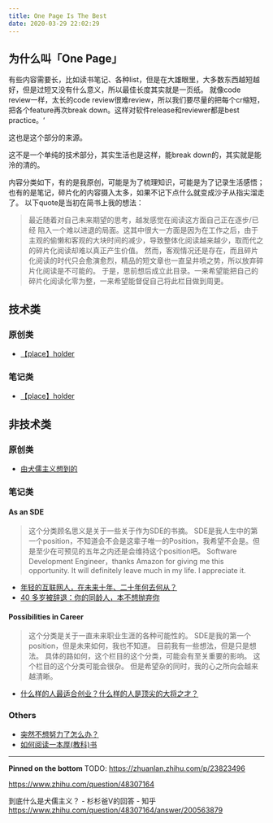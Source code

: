 ```yaml
---
title: One Page Is The Best
date: 2020-03-29 22:02:29
---
```


<!-- more -->

## 为什么叫「One Page」

有些内容需要长，比如读书笔记、各种list，但是在大雄眼里，大多数东西越短越好，但是过短又没有什么意义，所以最佳长度其实就是一页纸。
就像code review一样，太长的code review很难review，所以我们要尽量的把每个cr缩短，把各个feature再次break down。这样对软件release和reviewer都是best practice。‘

这也是这个部分的来源。

这不是一个单纯的技术部分，其实生活也是这样，能break down的，其实就是能泠的清的。

内容分类如下，有的是我原创，可能是为了梳理知识，可能是为了记录生活感悟；也有的是笔记，碎片化的内容摄入太多，如果不记下点什么就变成沙子从指尖溜走了。
以下quote是当初在简书上我的想法：
>最近随着对自己未来期望的思考，越发感觉在阅读这方面自己正在逐步/已经 陷入一个难以进退的局面。这其中很大一方面是因为在工作之后，由于主观的偷懒和客观的大块时间的减少，导致整体化阅读越来越少，取而代之的碎片化阅读却难以真正产生价值。
然而，客观情况还是存在，而且碎片化阅读的时代只会愈演愈烈，精品的短文章也一直呈井喷之势，所以放弃碎片化阅读是不可能的。
于是，思前想后成立此目录。一来希望能把自己的碎片化阅读化零为整，一来希望能督促自己将此栏目做到周更。

## 技术类
### 原创类
* [【place】holder](/)

### 笔记类
* [【place】holder](/)

## 非技术类
### 原创类
* [由犬儒主义想到的](/2020/04/12/article/nontes-non-tech/文-犬儒主义)

### 笔记类
#### As an SDE
> 这个分类顾名思义是关于一些关于作为SDE的书摘。
SDE是我人生中的第一个position，不知道会不会是这辈子唯一的Position，我希望不会是。但是至少在可预见的五年之内还是会维持这个position吧。
Software Development Engineer，thanks Amazon for giving me this opportunity. It will definitely leave much in my life. I appreciate it.

* [年轻的互联网人，在未来十年、二十年何去何从？](/2018/04/08/article/notes-non-tech/文-年轻的互联网人未来/)
* [40 多岁被辞退：你的同龄人，本不想抛弃你](/2018/04/15/article/notes-non-tech//文-40岁被辞退/)

#### Possibilities in Career
> 这个分类是关于一直未来职业生涯的各种可能性的。
SDE是我的第一个position，但是未来如何，我也不知道。
目前我有一些想法，但是只是想法。
具体的路如何，这个栏目的这个分类，可能会有至关重要的影响。
这个栏目的这个分类可能会很杂。
但是希望杂的同时，我的心之所向会越来越清晰。

* [什么样的人最适合创业？什么样的人是顶尖的大将之才？](/2018/04/01/article/notes-non-tech//文-什么样的人最适合创业/)

### Others
* [突然不想努力了怎么办？](/2018/04/01/article/notes-non-tech/文-突然不想努力了怎么办/)
* [如何阅读一本厚(教科)书](/2018/04/15/article/notes-non-tech/文-如何读一本厚书/)

----
**Pinned on the bottom**
TODO:
https://zhuanlan.zhihu.com/p/23823496

https://www.zhihu.com/question/48307164

到底什么是犬儒主义？ - 杉杉爸V的回答 - 知乎
https://www.zhihu.com/question/48307164/answer/200563879
